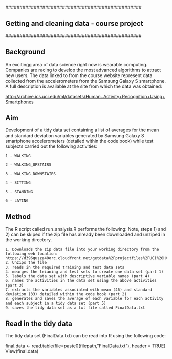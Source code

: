 ################################################
## Getting and cleaning data - course project ##
################################################

## Background
An excitingg area of data science right now is wearable computing. Companies are racing to develop the most advanced algorithms to attract new users. The data linked to from the course website represent data collected from the accelerometers from the Samsung Galaxy S smartphone. A full description is available at the site from which the data was obtained: 

http://archive.ics.uci.edu/ml/datasets/Human+Activity+Recognition+Using+Smartphones 

## Aim
Development of a tidy data set containing a list of averages for the mean and standard deviation variables generated by Samsung Galaxy S smartphone accelerometers (detailed within the code book) while test subjects carried out the following activities: 

	1 - WALKING

	2 - WALKING_UPSTAIRS

	3 - WALKING_DOWNSTAIRS

	4 - SITTING

	5 - STANDING

	6 - LAYING


## Method
The R script called run_analysis.R performs the following:
Note, steps 1) and 2) can be skiped if the zip file has already been downloaded and unziped in the working directory.

	1. Downloads the zip data file into your working directory from the following web location:
	https://d396qusza40orc.cloudfront.net/getdata%2Fprojectfiles%2FUCI%20HAR%20Dataset.zip 
	2. Unzips the file
	3. reads in the required training and test data sets
	4. mearges the trianing and test sets to create one data set (part 1)
	5. labels the data set with descriptive variable names (part 4)
	6. names the activities in the data set using the above activities (part 3)
	7. extracts the variables associated with mean (46) and standard deviation (33) detailed within the code book (part 2)
	8. generates and saves the average of each variable for each activity and each subject in a tidy data set (part 5)
	9. saves the tidy data set as a txt file called FinalData.txt

## Read in the tidy data

The tidy data set (FinalData.txt) can be read into R using the following code:

  final.data <- read.table(file=paste0(filepath,"FinalData.txt"), header = TRUE)
  View(final.data)
